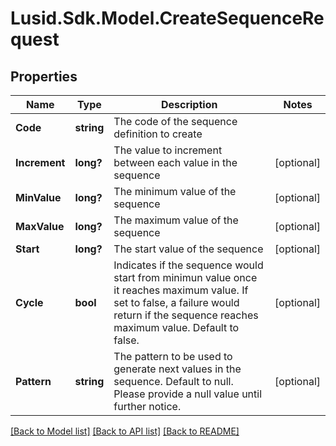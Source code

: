 # Lusid.Sdk.Model.CreateSequenceRequest

## Properties

Name | Type | Description | Notes
------------ | ------------- | ------------- | -------------
**Code** | **string** | The code of the sequence definition to create | 
**Increment** | **long?** | The value to increment between each value in the sequence | [optional] 
**MinValue** | **long?** | The minimum value of the sequence | [optional] 
**MaxValue** | **long?** | The maximum value of the sequence | [optional] 
**Start** | **long?** | The start value of the sequence | [optional] 
**Cycle** | **bool** | Indicates if the sequence would start from minimun value once it reaches maximum value. If set to false, a failure would return if the sequence reaches maximum value. Default to false. | [optional] 
**Pattern** | **string** | The pattern to be used to generate next values in the sequence. Default to null. Please provide a null value until further notice. | [optional] 

[[Back to Model list]](../README.md#documentation-for-models) [[Back to API list]](../README.md#documentation-for-api-endpoints) [[Back to README]](../README.md)

